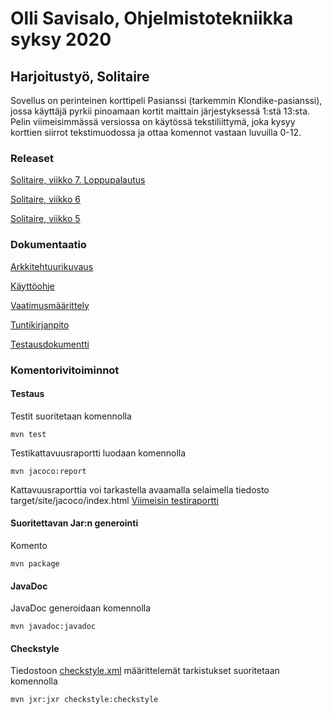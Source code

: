 # Olli Savisalo, Ohjelmistotekniikka syksy 2020

## Harjoitustyö, Solitaire

Sovellus on perinteinen korttipeli Pasianssi (tarkemmin Klondike-pasianssi), jossa käyttäjä pyrkii pinoamaan kortit maittain järjestyksessä 1:stä 13:sta.
Pelin viimeisimmässä versiossa on käytössä tekstiliittymä, joka kysyy korttien siirrot tekstimuodossa ja ottaa komennot vastaan luvuilla 0-12.

### Releaset

[Solitaire, viikko 7. Loppupalautus](https://github.com/OlliSavisalo/ot-harjoitustyo/releases/tag/viikko7)

[Solitaire, viikko 6](https://github.com/OlliSavisalo/ot-harjoitustyo/releases/tag/viikko6)

[Solitaire, viikko 5](https://github.com/OlliSavisalo/ot-harjoitustyo/releases/tag/viikko5)

### Dokumentaatio

[Arkkitehtuurikuvaus](https://github.com/OlliSavisalo/ot-harjoitustyo/blob/master/dokumentaatio/arkkitehtuuri.md)

[Käyttöohje](https://github.com/OlliSavisalo/ot-harjoitustyo/blob/master/dokumentaatio/kayttoohje.md)

[Vaatimusmäärittely](https://github.com/OlliSavisalo/ot-harjoitustyo/blob/master/dokumentaatio/vaatimusmaarittely.md)

[Tuntikirjanpito](https://github.com/OlliSavisalo/ot-harjoitustyo/blob/master/dokumentaatio/tuntikirjanpito.md)

[Testausdokumentti](https://github.com/OlliSavisalo/ot-harjoitustyo/blob/master/dokumentaatio/testausdokumentti.md)

### Komentorivitoiminnot

#### Testaus
Testit suoritetaan komennolla
```
mvn test
```
Testikattavuusraportti luodaan komennolla
```
mvn jacoco:report
```
Kattavuusraporttia voi tarkastella avaamalla selaimella tiedosto target/site/jacoco/index.html
[Viimeisin testiraportti](https://github.com/OlliSavisalo/ot-harjoitustyo/blob/master/dokumentaatio/kuvat/Solitaire_Jacoco.png)

#### Suoritettavan Jar:n generointi
Komento
```
mvn package
```

#### JavaDoc
JavaDoc generoidaan komennolla
```
mvn javadoc:javadoc
```

#### Checkstyle
Tiedostoon [checkstyle.xml](https://github.com/OlliSavisalo/ot-harjoitustyo/blob/master/dokumentaatio/kuvat/Solitaire_Checkstyle.png) määrittelemät tarkistukset suoritetaan komennolla
```
mvn jxr:jxr checkstyle:checkstyle
```
